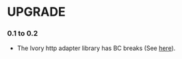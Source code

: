 # UPGRADE

### 0.1 to 0.2

 * The Ivory http adapter library has BC breaks (See [here](https://github.com/egeloen/ivory-http-adapter/blob/master/UPGRADE.md#01-to-02)).
